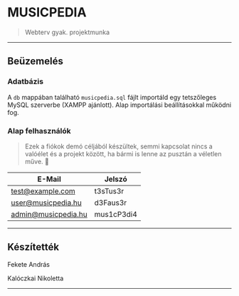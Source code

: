 # MUSICPEDIA

> Webterv gyak. projektmunka

---

## Beüzemelés

### Adatbázis

A `db` mappában található `musicpedia.sql` fájlt importáld egy tetszőleges MySQL szerverbe (XAMPP ajánlott).
Alap importálási beállításokkal működni fog.

### Alap felhasználók

> Ezek a fiókok demó céljából készültek, semmi kapcsolat nincs a valóélet és a projekt között, ha bármi is lenne az pusztán a véletlen műve. 👀

| E-Mail              | Jelszó     |
| ------------------- | ---------- |
| test@example.com    | t3sTus3r   |
| user@musicpedia.hu  | d3Faus3r   |
| admin@musicpedia.hu | mus1cP3di4 |

---

## Készítették

Fekete András

Kalóczkai Nikoletta

---
